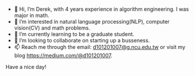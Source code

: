 - 👋 Hi, I’m Derek, with 4 years experience in algorithm engineering. I was major in math.
- 👀 I’m interested in natural language processing(NLP), computer vision(CV) and math problems.
- 🌱 I’m currently learning to be a graduate student.
- 💞️ I’m looking to collaborate on starting up a busseness.
- 📫 Reach me through the email: d101201007@g.ncu.edu.tw or visit my blog https://medium.com/@d101201007. 

Have a nice day!

<!---
derekwuchengyu/derekwuchengyu is a ✨ special ✨ repository because its `README.md` (this file) appears on your GitHub profile.
You can click the Preview link to take a look at your changes.
--->
